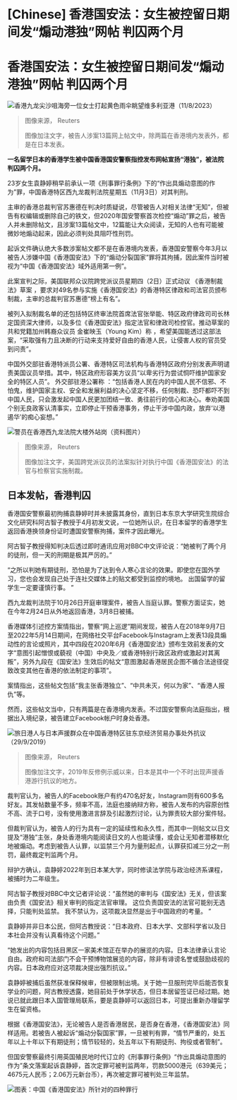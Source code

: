 # [Chinese] 香港国安法：女生被控留日期间发“煽动港独”网帖 判囚两个月

#  香港国安法：女生被控留日期间发“煽动港独”网帖 判囚两个月



![香港九龙尖沙咀海旁一位女士打起黄色雨伞眺望维多利亚港（11/8/2023）](_131606710_045228.2023-08-11t045156z_915938492_rc2gl2anrhmw_rtrmadp_3_hongkong-evonomy-gdp.jpg)

> 图像来源，  Reuters
>
> 图像加注文字，被告人涉案13篇网上帖文中，除两篇在香港境内发表外，都是在日本发表。

**一名留学日本的香港学生被中国香港国安警察指控发布网帖宣扬“港独”，被法院判囚两个月。**

23岁女生袁静婷稍早前承认一项《刑事罪行条例》下的“作出具煽动意图的作为”罪，中国香港特区西九龙裁判法院星期五（11月3日）对其判刑。

主审的香港总裁判官苏惠德在判决时质疑说，尽管被告人对相关法律“无知”，但被告有权编辑或删除自己的铁文，但2020年国安警察首次检控“煽动”罪之后，被告人并未删除帖文，且涉案13篇帖文中，12篇能让大众阅读，无知的人也有可能被微妙地煽动起来，因此必须判处具阻吓性刑罚。

起诉文件确认绝大多数涉案帖文都不是在香港境内发表，香港国安警察今年3月以被告人涉嫌中国《香港国安法》下的“煽动分裂国家”罪将其拘捕，因此案件当时被视为“中国《香港国安法》域外适用第一例”。

此案宣判之际，美国联邦众议院跨党派议员星期四（2日）正式动议 《香港制裁法》草案  ，要求对49名参与实施《香港国安法》的香港特区律政和司法官员颁布制裁，主审的总裁判官苏惠德“榜上有名”。

被列入拟制裁名单的还包括特区终审法院首席法官张举能、特区政府律政司司长林定国资深大律师，以及多位《香港国安法》指定法官和律政司检控官。推动草案的共和党籍加州韩裔众议员 金崔映玉（Young Kim）称  ，希望美国能透过这部法案，“采取强有力且决断的行动来支持爱好自由的香港人民，让侵害人权的官员受到问责”。

中国外交部驻香港特派员公署、香港特区司法机构与香港特区政府分别发表声明谴责美国议员举措。其中，特区政府形容美方议员“以卑劣行为尝试恫吓维护国家安全的特区人员”。
 外交部驻港公署称  ：“包括香港人民在内的中国人民不信邪、不怕鬼，维护国家主权、安全和发展利益的决心坚定不移，任何制裁、恐吓都吓不到中国人民，只会激发起中国人民更加团结一致、勇往前行的信心和决心。奉劝美国个别无良政客认清事实，立即停止干预香港事务，停止干涉中国内政，放弃‘以港遏华’的痴心妄想。”

![警员在香港西九龙法院大楼外站岗（资料图片）](_131607080_060915.2022-11-25t060837z_1425188417_rc2tsx9chxnc_rtrmadp_3_hongkong-security.jpg)

> 图像来源，  Reuters
>
> 图像加注文字，美国跨党派议员的法案拟针对执行中国《香港国安法》的法官与检察官实施制裁。

##  日本发帖，香港判囚

香港国安警察最初拘捕袁静婷时并未披露其身份，直到日本东京大学研究生院综合文化研究科阿古智子教授于4月初发文说，一位她所认识，在日本留学的香港学生返回香港换领身份证时遭国安警察拘捕，案件才因此曝光。

阿古智子教授得知判决后透过即时通讯应用对BBC中文评论说：“她被判了两个月的徒刑，但一天的刑期是极其严厉的。”

“之所以判她有期徒刑，恐怕是为了达到令人寒心言论的效果。即使您在国外学习，您也会发现自己处于连社交媒体上的贴文都受到监控的境地。 出国留学的留学生一定要谨慎行事。 ”

西九龙裁判法院于10月26日开庭审理案件，被告人当庭认罪。警察方面证实，她在今年2月24日从外地返回香港，3月8日被捕。

香港媒体引述控方案情指出，警察“网上巡逻”期间发现，被告人在2018年9月7日至2022年5月14日期间，在网络社交平台Facebook与Instagram上发表13段具煽动性的言论或照片，其中四段在2020年6月《香港国安法》颁布生效前发表的文字“意图引起憎恨或藐视（中国）中央及／或香港特别行政区政府或激起对其离叛”，另外九段在《国安法》生效后的帖文“意图激起香港居民企图不循合法途径促致改变其他在香港的依法制定的事项”。

案情指出，这些帖文包括“我主张香港独立”、“中共未灭，何以为家”、“香港人报仇”等。

然而，这些帖文当中，只有两篇是在香港境内发表。不过国安警察向法庭指出，根据出入境纪录，被告建立Facebook帐户时身处香港。

![旅日港人与日本声援群众在中国香港特区驻东京经济贸易办事处外抗议（29/9/2019）](_131606712_2019-09-29t000000z_1311129637_rc151ceec570_rtrmadp_3_hongkong-protest-japan.jpg)

> 图像来源，  Reuters
>
> 图像加注文字，2019年反修例示威以来，日本是其中一个不时出现声援香港游行抗议的地方。

裁判官认为，被告人的Facebook账户有约470名好友，Instagram则有600多名好友。其发帖数量不多，频率不高，法庭也接纳辩方称，被告人发布的内容原创性不高、流于口号，没有使用激进言辞及引起激烈讨论，认为罪责较大部分案件轻。

但裁判官认为，被告人的行为具有一定的延续性和永久性，而其中一则帖文以日文提及“港独”主张，身处香港境内能阅读日文的人也能读懂，或会让无知者潜移默化地被煽动。考虑到被告人认罪，以监禁三个月为量刑起点，认罪获扣减三分之一刑罚，最终裁定判监两个月。

辩护方确认，袁静婷2022年到日本某大学，同时修读法学院与政治经济系课程，被捕时为二年级生。

阿古智子教授对BBC中文记者评论说：“虽然她的审判与《国安法》无关，但该案由负责《国安法》相关审判的指定法官审理。 这位负责国安法的法官可能别无选择，只能判处监禁。 我不禁认为，这项裁决显然是出于中国政府的考量。 ”

袁静婷并非日本公民，但阿古教授说：“日本政府、日本大学、文部科学省以及日本社会并没有认真看待这个问题。”

“她发出的内容包括目黑区一家美术馆正在举办的展览的内容。日本法律承认言论自由。政府和司法部门不会干预博物馆展览的内容，除非有诽谤名誉或鼓励歧视的内容。日本政府应对这项裁决提出强烈抗议。”

袁静婷被捕后虽然获准保释候审，但被限制出境。关于她一旦服刑完毕后能否恢复学业的问题，阿古教授透露，她目前处于休学状态，但日本居留签证已经过期。她说已就此跟日本入国管理局联系，要是袁静婷可以返回日本，可提出重新办理留学生在留资格。

根据《香港国安法》，无论被告人是否香港居民，是否身在香港，《香港国安法》同样适用。若被告人被起诉“煽动分裂国家”罪，一旦被判有罪，“情节严重的，处五年以上十年以下有期徒刑；情节较轻的，处五年以下有期徒刑、拘役或者管制”。

但国安警察最终引用英国殖民地时代订立的《刑事罪行条例》“作出具煽动意图的作为”条文落案起诉袁静婷，首次定罪可被判监两年，罚款5000港元（639美元；4675元人民币；2.06万元新台币），再次被定罪可被判处三年监禁。

![图表：中国《香港国安法》所针对的四种罪行](_113284317_hk_security_law_offences_chinese_graph640-nc.png)


